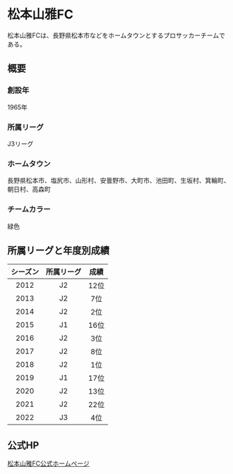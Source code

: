 # 松本山雅FC

松本山雅FCは、長野県松本市などをホームタウンとするプロサッカーチームである。

## 概要

### 創設年

1965年

### 所属リーグ
J3リーグ

### ホームタウン
長野県松本市、塩尻市、山形村、安曇野市、大町市、池田町、生坂村、箕輪町、朝日村、高森町

### チームカラー

緑色

## 所属リーグと年度別成績

|シーズン | 所属リーグ | 成績 |
| :---: | :---: | :---: |
| 2012 | J2 | 12位 |
| 2013 | J2 | 7位 |
| 2014 | J2 | 2位 |
| 2015 | J1 | 16位 |
| 2016 | J2 | 3位 |
| 2017 | J2 | 8位 |
| 2018 | J2 | 1位 |
| 2019 | J1 | 17位 |
| 2020 | J2 | 13位 |
| 2021 | J2 | 22位 |
| 2022 | J3 | 4位 |

## 公式HP

[松本山雅FC公式ホームページ](https://www.yamaga-fc.com/)


